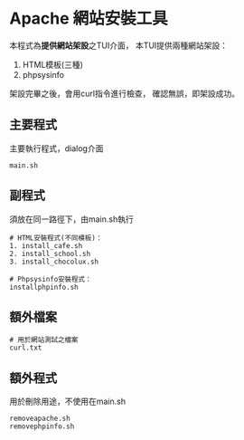 # Apache 網站安裝工具

本程式為**提供網站架設**之TUI介面，
本TUI提供兩種網站架設：
1. HTML模板(三種)
2. phpsysinfo

架設完畢之後，會用curl指令進行檢查，
確認無誤，即架設成功。

## 主要程式

主要執行程式，dialog介面
```
main.sh
```

## 副程式

須放在同一路徑下，由main.sh執行
```
# HTML安裝程式(不同模板)：
1. install_cafe.sh
2. install_school.sh
3. install_chocolux.sh

# Phpsysinfo安裝程式：
installphpinfo.sh
```

## 額外檔案
```
# 用於網站測試之檔案
curl.txt 
```

## 額外程式
用於刪除用途，不使用在main.sh
```
removeapache.sh
removephpinfo.sh
```